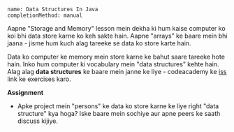 ```ngMeta
name: Data Structures In Java
completionMethod: manual
```

Aapne "Storage and Memory" lesson mein dekha ki hum kaise computer ko koi bhi data store karne ko keh sakte hain.
Aapne "arrays" ke baare mein bhi jaana - jisme hum kuch alag tareeke se data ko store karte hain.

Data ko computer ke memory mein store karne ke bahut saare tareeke hote hain. Inko hum computer ki vocabulary mein "data structures" kehte hain.
Alag alag **data structures** ke baare mein janne ke liye - codeacademy ke [iss](https://www.codecademy.com/courses/learn-java/lessons/data-structures/exercises/data-structures?action=resume_content_item) link ke exercises karo.

**Assignment**

- Apke project mein "persons" ke data ko store karne ke liye right "data structure" kya hoga? Iske baare mein sochiye aur apne peers ke saath discuss kijiye.
